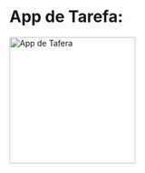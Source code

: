 # App de Tarefa:
  <img width="222" align-iten="center" alt="App de Tafera" src="https://github.com/user-attachments/assets/f17786d1-38e5-49e6-b4d3-2108ffb4ee42" />

